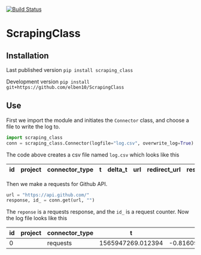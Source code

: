 [![Build Status](https://travis-ci.com/elben10/ScrapingClass.svg?branch=master)](https://travis-ci.com/elben10/ScrapingClass)
# ScrapingClass

## Installation

Last published version
`pip install scraping_class`

Development version
`pip install git+https://github.com/elben10/ScrapingClass`

## Use

First we import the module and initiates the `Connector` class, and choose a file to write the log to.
```python
import scraping_class
conn = scraping_class.Connector(logfile="log.csv", overwrite_log=True)
```

The code above creates a csv file named `log.csv` which looks like this

| id | project | connector_type | t | delta_t | url | redirect_url | response_size | response_code | success | error | 
|----|---------|----------------|---|---------|-----|--------------|---------------|---------------|---------|-------| 



Then we make a requests for Github API.

```python
url = "https://api.github.com/"
response, id_ = conn.get(url, "")
```

The `reponse` is a requests response, and the `id_` is a request counter. Now the log file looks like this

| id | project | connector_type | t | delta_t | url | redirect_url | response_size | response_code | success | error | 
|----|---------|----------------|---|---------|-----|--------------|---------------|---------------|---------|-------| 
| 0 |  | requests | 1565947269.012394 | -0.8160951137542725 | https://api.github.com/ | https://api.github.com/ | 2039 | 200 | True |  | 
